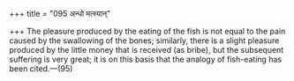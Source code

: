 +++
title = "095 अन्धो मत्स्यान्"

+++
The pleasure produced by the eating of the fish is not equal to the pain
caused by the swallowing of the bones; similarly, there is a slight
pleasure produced by the little money that is received (as bribe), but
the subsequent suffering is very great; it is on this basis that the
analogy of fish-eating has been cited.—(95)


